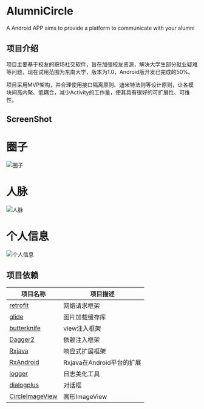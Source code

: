 # **AlumniCircle** #
A Android APP aims to provide a platform to communicate with your alumni

## **项目介绍** ##
项目主要基于校友的职场社交软件，旨在加强校友资源，解决大学生部分就业疑难等问题，现在试用范围为东南大学，版本为1.0，Android版开发已完成的50%。

项目采用MVP架构，并合理使用接口隔离原则、迪米特法则等设计原则，让各模块间高内聚、低耦合，减少Activity的工作量，使其具有很好的可扩展性、可维性。

## ScreenShot ##
# 圈子 #
![圈子](http://7xrhn4.com1.z0.glb.clouddn.com/Screenshot_2016-03-03-19-30-16_com.seu.wufan.alum.png)

# 人脉 #
![人脉](http://7xrhn4.com1.z0.glb.clouddn.com/Screenshot_2016-03-03-19-30-26_com.seu.wufan.alum.png)

# 个人信息 #
![个人信息](http://7xrhn4.com1.z0.glb.clouddn.com/Screenshot_2016-03-03-19-30-29_com.seu.wufan.alum.png)

## 项目依赖 ##

项目名称 | 项目描述
-------|-------
[retrofit][5]|网络请求框架
[glide][15]|图片加载缓存库
[butterknife][2]|view注入框架
[Dagger2][1]|依赖注入框架
[Rxjava][3]|响应式扩展框架
[RxAndroid][4]|Rxjava在Android平台的扩展
[logger][6]|日志美化工具
[dialogplus][10]|对话框
[CircleImageView][14]|圆形ImageView

[1]:https://github.com/google/dagger
[2]:https://github.com/JakeWharton/butterknife
[3]:https://github.com/ReactiveX/RxJava
[4]:https://github.com/ReactiveX/RxAndroid
[5]:https://github.com/square/retrofit
[6]:https://github.com/orhanobut/logger
[10]:https://github.com/orhanobut/dialogplus
[14]:https://github.com/hdodenhof/CircleImageView
[15]:https://github.com/bumptech/glide